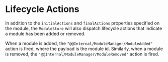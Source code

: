 # Lifecycle Actions
In addition to the `initialActions` and `finalActions` properties specified on the module, the `ModuleStore` will also dispatch lifecycle actions that indicate a module has been added or removed.

When a module is added, the `"@@Internal/ModuleManager/ModuleAdded"` action is fired, where the payload is the module id. Similarly, when a module is removed, the `"@@Internal/ModuleManager/ModuleRemoved"` action is fired.